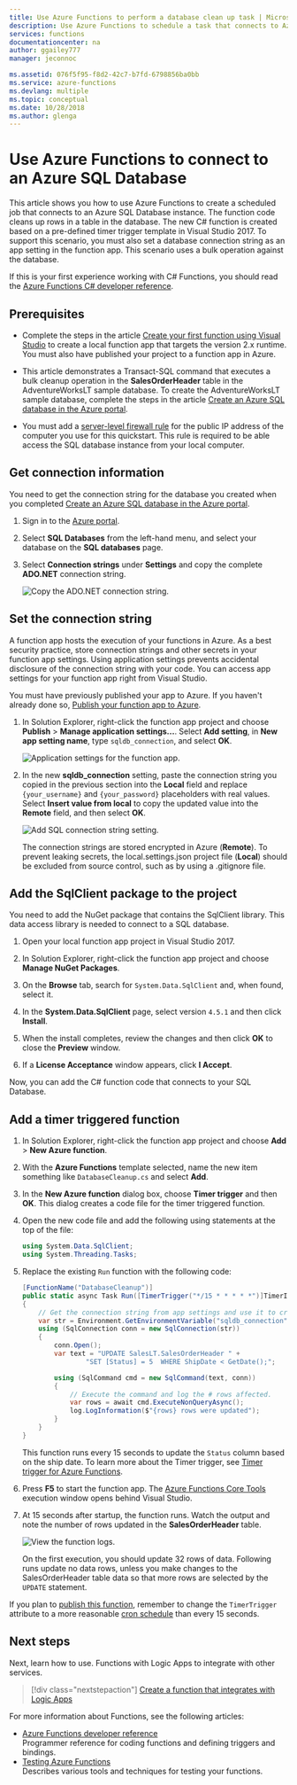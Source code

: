 ```yaml
---
title: Use Azure Functions to perform a database clean up task | Microsoft Docs
description: Use Azure Functions to schedule a task that connects to Azure SQL Database to periodically clean up rows.
services: functions
documentationcenter: na
author: ggailey777
manager: jeconnoc

ms.assetid: 076f5f95-f8d2-42c7-b7fd-6798856ba0bb
ms.service: azure-functions
ms.devlang: multiple
ms.topic: conceptual
ms.date: 10/28/2018
ms.author: glenga
---
```


# Use Azure Functions to connect to an Azure SQL Database

This article shows you how to use Azure Functions to create a scheduled job that connects to an Azure SQL Database instance. The function code cleans up rows in a table in the database. The new C# function is created based on a pre-defined timer trigger template in Visual Studio 2017. To support this scenario, you must also set a database connection string as an app setting in the function app. This scenario uses a bulk operation against the database. 

If this is your first experience working with C# Functions, you should read the [Azure Functions C# developer reference](functions-dotnet-class-library.md).

## Prerequisites

+ Complete the steps in the article [Create your first function using Visual Studio](functions-create-your-first-function-visual-studio.md) to create a local function app that targets the version 2.x runtime. You must also have published your project to a function app in Azure.

+ This article demonstrates a Transact-SQL command that executes a bulk cleanup operation in the **SalesOrderHeader** table in the AdventureWorksLT sample database. To create the AdventureWorksLT sample database, complete the steps in the article [Create an Azure SQL database in the Azure portal](../sql-database/sql-database-get-started-portal.md).

+ You must add a [server-level firewall rule](../sql-database/sql-database-get-started-portal-firewall.md) for the public IP address of the computer you use for this quickstart. This rule is required to be able access the SQL database instance from your local computer.  

## Get connection information

You need to get the connection string for the database you created when you completed [Create an Azure SQL database in the Azure portal](../sql-database/sql-database-get-started-portal.md).

1. Sign in to the [Azure portal](https://portal.azure.com/).

1. Select **SQL Databases** from the left-hand menu, and select your database on the **SQL databases** page.

1. Select **Connection strings** under **Settings** and copy the complete **ADO.NET** connection string.

    ![Copy the ADO.NET connection string.](./media/functions-scenario-database-table-cleanup/adonet-connection-string.png)

## Set the connection string

A function app hosts the execution of your functions in Azure. As a best security practice, store connection strings and other secrets in your function app settings. Using application settings prevents accidental disclosure of the connection string with your code. You can access app settings for your function app right from Visual Studio.

You must have previously published your app to Azure. If you haven't already done so, [Publish your function app to Azure](functions-develop-vs.md#publish-to-azure).

1. In Solution Explorer, right-click the function app project and choose **Publish** > **Manage application settings...**. Select **Add setting**, in **New app setting name**, type `sqldb_connection`, and select **OK**.

    ![Application settings for the function app.](./media/functions-scenario-database-table-cleanup/functions-app-service-add-setting.png)

1. In the new **sqldb_connection** setting, paste the connection string you copied in the previous section into the **Local** field and replace `{your_username}` and `{your_password}` placeholders with real values. Select **Insert value from local** to copy the updated value into the **Remote** field, and then select **OK**.

    ![Add SQL connection string setting.](./media/functions-scenario-database-table-cleanup/functions-app-service-settings-connection-string.png)

    The connection strings are stored encrypted in Azure (**Remote**). To prevent leaking secrets, the local.settings.json project file (**Local**) should be excluded from source control, such as by using a .gitignore file.

## Add the SqlClient package to the project

You need to add the NuGet package that contains the SqlClient library. This data access library is needed to connect to a SQL database.

1. Open your local function app project in Visual Studio 2017.

1. In Solution Explorer, right-click the function app project and choose **Manage NuGet Packages**.

1. On the **Browse** tab, search for ```System.Data.SqlClient``` and, when found, select it.

1.	In the **System.Data.SqlClient** page, select version `4.5.1` and then click **Install**.

1. When the install completes, review the changes and then click **OK** to close the **Preview** window.

1. If a **License Acceptance** window appears, click **I Accept**.

Now, you can add the C# function code that connects to your SQL Database.

## Add a timer triggered function

1. In Solution Explorer, right-click the function app project and choose **Add** > **New Azure function**.

1. With the **Azure Functions** template selected, name the new item something like `DatabaseCleanup.cs` and select **Add**.

1. In the **New Azure function** dialog box, choose **Timer trigger** and then **OK**. This dialog creates a code file for the timer triggered function.

1. Open the new code file and add the following using statements at the top of the file:

    ```cs
    using System.Data.SqlClient;
    using System.Threading.Tasks;
    ```

1. Replace the existing `Run` function with the following code:

    ```cs
    [FunctionName("DatabaseCleanup")]
    public static async Task Run([TimerTrigger("*/15 * * * * *")]TimerInfo myTimer, ILogger log)
    {
        // Get the connection string from app settings and use it to create a connection.
        var str = Environment.GetEnvironmentVariable("sqldb_connection");
        using (SqlConnection conn = new SqlConnection(str))
        {
            conn.Open();
            var text = "UPDATE SalesLT.SalesOrderHeader " +
                    "SET [Status] = 5  WHERE ShipDate < GetDate();";

            using (SqlCommand cmd = new SqlCommand(text, conn))
            {
                // Execute the command and log the # rows affected.
                var rows = await cmd.ExecuteNonQueryAsync();
                log.LogInformation($"{rows} rows were updated");
            }
        }
    }
    ```

    This function runs every 15 seconds to update the `Status` column based on the ship date. To learn more about the Timer trigger, see [Timer trigger for Azure Functions](functions-bindings-timer.md).

1. Press **F5** to start the function app. The [Azure Functions Core Tools](functions-develop-local.md) execution window opens behind Visual Studio.

1. At 15 seconds after startup, the function runs. Watch the output and note the number of rows updated in the **SalesOrderHeader** table.

    ![View the function logs.](./media/functions-scenario-database-table-cleanup/function-execution-results-log.png)

    On the first execution, you should update 32 rows of data. Following runs update no data rows, unless you make changes to the SalesOrderHeader table data so that more rows are selected by the `UPDATE` statement.

If you plan to [publish this function](functions-develop-vs.md#publish-to-azure), remember to change the `TimerTrigger` attribute to a more reasonable [cron schedule](functions-bindings-timer.md#cron-expressions) than every 15 seconds.

## Next steps

Next, learn how to use. Functions with Logic Apps to integrate with other services.

> [!div class="nextstepaction"]
> [Create a function that integrates with Logic Apps](functions-twitter-email.md)

For more information about Functions, see the following articles:

+ [Azure Functions developer reference](functions-reference.md)  
  Programmer reference for coding functions and defining triggers and bindings.
+ [Testing Azure Functions](functions-test-a-function.md)  
  Describes various tools and techniques for testing your functions.  
